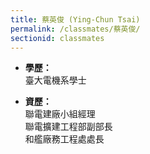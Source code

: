 ```yaml
---
title: 蔡英俊 (Ying-Chun Tsai)
permalink: /classmates/蔡英俊/
sectionid: classmates
---
```


- **學歷：**<br />
  臺大電機系學士

- **資歷：**<br />
  聯電建廠小組經理<br />
  聯電擴建工程部副部長<br />
  和艦廠務工程處處長

